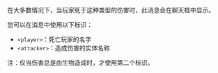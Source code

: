 在大多数情况下，当玩家死于这种类型的伤害时，此消息会在聊天框中显示。

您可以在消息中使用以下标识：

- `<player>`：死亡玩家的名字
- `<attacker>`：造成伤害的实体名称

注：仅当伤害总是由生物造成时，才使用第二个标识。
